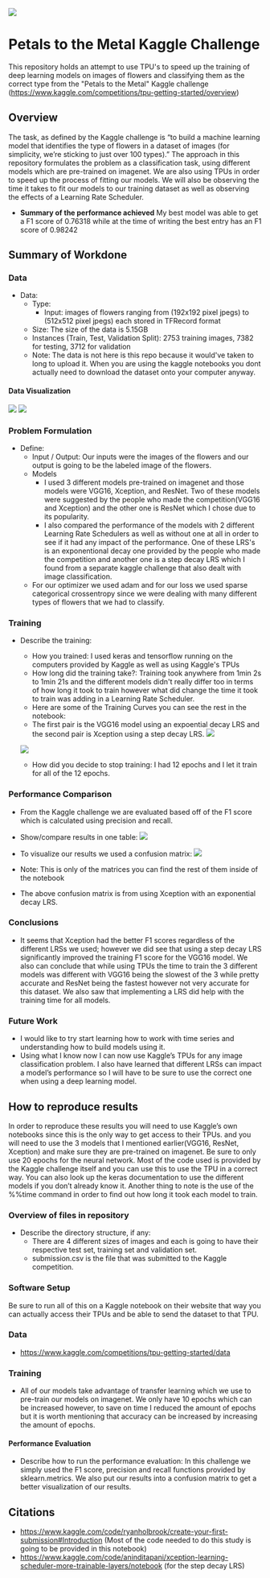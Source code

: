 ![](UTA-DataScience-Logo.png)

# Petals to the Metal Kaggle Challenge

This repository holds an attempt to use TPU's to speed up the training of deep learning models on images of flowers and classifying them as the correct type from the "Petals to the Metal" Kaggle challenge (https://www.kaggle.com/competitions/tpu-getting-started/overview)

## Overview


The task, as defined by the Kaggle challenge is “to build a machine learning model that identifies the type of flowers in a dataset of images (for simplicity, we’re sticking to just over 100 types).” The approach in this repository formulates the problem as a classification task, using different models which are pre-trained on imagenet. We are also using TPUs  in order to speed up the process of fitting our models. We will also be observing the time it takes to fit our models to our training dataset as well as observing the effects of a Learning Rate Scheduler.



  * **Summary of the performance achieved**  My best model was able to get a F1 score of 0.76318 while at the time of writing the best entry has an F1 score of 0.98242
## Summary of Workdone


### Data

* Data:
  * Type:
    *  Input: images of flowers ranging from (192x192 pixel jpegs) to (512x512 pixel jpegs) each stored in TFRecord format
  * Size: The size of the data is 5.15GB
  * Instances (Train, Test, Validation Split): 2753 training images, 7382 for testing, 3712 for validation
  * Note: The data is not here is this repo because it would've taken to long to upload it. When you are using the kaggle notebooks you dont actually need to download the dataset onto your computer anyway.

#### Data Visualization

![](labeled_flowers.PNG)
![](validation_flowers.PNG)

### Problem Formulation

* Define:
  * Input / Output: Our inputs were the images of the flowers and our output is going to be the labeled image of the flowers. 
  * Models
    * I used 3 different models pre-trained on imagenet and those models were VGG16, Xception, and ResNet.  Two of these models were suggested by the people who made the competition(VGG16 and Xception) and the other one is ResNet which I chose due to its popularity. 
    * I also compared the performance of the models with 2 different Learning Rate Schedulers as well as without one at all in order to see if it had any impact of the performance. One of these LRS's is an exponentional decay one provided by the people who made the competition and another one is a step decay LRS which I found from a separate kaggle challenge that also dealt with image classification. 
  * For our optimizer we used adam and for our loss we used sparse categorical crossentropy since we were dealing with many different types of flowers that we had to classify. 

  

### Training

* Describe the training:
  * How you trained: I used keras and tensorflow running on the computers provided by Kaggle as well as using Kaggle's TPUs
  * How long did the training take?: Training took anywhere from 1min 2s to 1min 21s and the different models didn't really differ too in terms of how long it took to train however what did change the time it took to train was adding in a Learning Rate Scheduler. 
  * Here are some of the Training Curves you can see the rest in the notebook:
  * The first pair is the VGG16 model using an expoential decay LRS and the second pair is Xception using a step decay LRS.
  ![](exp_VGG16_training_graph.PNG)
  
  
  ![](step_Xception_training_graph.PNG)
  
  * How did you decide to stop training: I had 12 epochs and I let it train for all of the 12 epochs. 

### Performance Comparison

* From the Kaggle challenge we are evaluated based off of the F1 score which is calculated using precision and recall. 
* Show/compare results in one table:
  ![](table.PNG)
  
* To visualize our results we used a confusion matrix:
  ![](confusion_mtx_Xception.PNG)
* Note: This is only of the matrices you can find the rest of them inside of the notebook
* The above confusion matrix is from using Xception with an exponential decay LRS.

### Conclusions

* It seems that Xception had the better F1 scores regardless of the different LRSs we used; however we did see that using a step decay LRS significantly improved the training F1 score for the VGG16 model. We also can conclude that while using TPUs the time to train the 3 different models was different with VGG16 being the slowest of the 3 while pretty accurate and ResNet being the fastest however not very accurate for this dataset. We also saw that implementing a LRS did help with the training time for all models. 


### Future Work

* I would like to try start learning how to work with time series and understanding how to build models using it. 
* Using what I know now I can now use Kaggle’s TPUs for any image classification problem. I also have learned that different LRSs can impact a model’s performance so I will have to be sure to use the correct one when using a deep learning model. 


## How to reproduce results

In order to reproduce these results you will need to use Kaggle’s own notebooks since this is the only way to get access to their TPUs. and you will need to use the 3 models that I mentioned earlier(VGG16, ResNet, Xception) and make sure they are pre-trained on imagenet. Be sure to only use 20 epochs for the neural network. Most of the code used is provided by the Kaggle challenge itself and you can use this to use the TPU in a correct way. You can also look up the keras documentation to use the different models if you don’t already know it. Another thing to note is the use of the %%time command in order to find out how long it took each model to train.

### Overview of files in repository

* Describe the directory structure, if any:
  * There are 4 different sizes of images and each is going to have their respective test set, training set and validation set.
  * submission.csv is the file that was submitted to the Kaggle competition. 


### Software Setup
Be sure to run all of this on a Kaggle notebook on their website that way you can actually access their TPUs and be able to send the dataset to that TPU.

### Data

* https://www.kaggle.com/competitions/tpu-getting-started/data


### Training

* All of our models take advantage of transfer learning which we use to pre-train our models on imagenet. We only have 10 epochs which can be increased however, to save on time I reduced the amount of epochs but it is worth mentioning that accuracy can be increased by increasing the amount of epochs. 
#### Performance Evaluation

* Describe how to run the performance evaluation: In this challenge we simply used the F1 score, precision and recall functions provided by sklearn.metrics. We also put our results into a confusion matrix to get a better visualization of our results. 


## Citations

* https://www.kaggle.com/code/ryanholbrook/create-your-first-submission#Introduction (Most of the code needed to do this study is going to be provided in this notebook)
* https://www.kaggle.com/code/aninditapani/xception-learning-scheduler-more-trainable-layers/notebook (for the step decay LRS)







